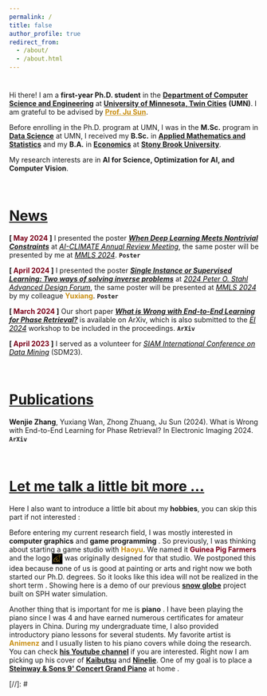 ```yaml
---
permalink: /
title: false
author_profile: true
redirect_from: 
  - /about/
  - /about.html
---
```

[](#nothing)
======
Hi there! I am a **first-year Ph.D. student** in the [**Department of Computer Science and Engineering**](https://cse.umn.edu/cs) at [**University of Minnesota, Twin Cities**](https://twin-cities.umn.edu/) **(UMN)**. I am grateful to be advised by <a href="https://sunju.org/" style="color: #c98f14;font-weight: bold;">Prof. Ju Sun</a>. 

Before enrolling in the Ph.D. program at UMN, I was in the **M.Sc.** program in [**Data Science**](https://cse.umn.edu/datascience) at UMN, I received my **B.Sc.** in [**Applied Mathematics and Statistics**](https://www.stonybrook.edu/commcms/ams/) and my **B.A.** in [**Economics**](https://www.stonybrook.edu/commcms/economics/) at [**Stony Brook University**](https://www.stonybrook.edu/). 

My research interests are in **AI for Science, Optimization for AI, and Computer Vision**.


<br>

[News](#news)
======
**[ <span style="color:#7a0019">May 2024</span> ]** I presented the poster [***When Deep Learning Meets Nontrivial Constraints***](/files/PyGRANSO_POSTER.pdf) at <a href="https://cse.umn.edu/aiclimate/events/ai-climate-annual-review-meeting" style="color:#000;">*AI-CLIMATE Annual Review Meeting*</a>, the same poster will be presented by me at <a href="https://midwest-ml.org/2024/" style="color:#000;">*MMLS 2024*</a>. 
<a href="/files/PyGRANSO_POSTER.pdf" style="font-weight: bold;text-decoration: none;">`Poster`</a> 

**[ <span style="color:#7a0019">April 2024</span> ]** I presented the poster [***Single Instance or Supervised Learning: Two ways of solving inverse problems***](/files/IP_POSTER.pdf) at <a href="https://sites.google.com/umn.edu/stahlforum2024?usp=sharing" style="color:#000;">*2024 Peter O. Stahl Advanced Design Forum*</a>, the same poster will be presented at <a href="https://midwest-ml.org/2024/" style="color:#000;">*MMLS 2024*</a> by my colleague <span style='color: #c98f14'>**Yuxiang**</span>. <i class="fa-solid fa-hands-clapping"></i>
<a href="/files/IP_POSTER.pdf" style="font-weight: bold;text-decoration: none;">`Poster`</a> 

**[ <span style="color:#7a0019">March 2024</span> ]** Our short paper [***What is Wrong with End-to-End Learning for Phase Retrieval?***](https://arxiv.org/abs/2403.15448) is available on ArXiv, which is also submitted to the <a href="https://www.imaging.org/IST/IST/Conferences/EI/EI2024/EI2024.aspx" style="color:#000;">*EI 2024*</a> workshop to be included in the proceedings. <a href="https://arxiv.org/abs/2403.15448" style="font-weight: bold;text-decoration: none;">`ArXiv`</a> 

**[ <span style="color:#7a0019">April 2023</span> ]** I served as a volunteer for <a href="https://www.siam.org/conferences/cm/conference/sdm23" style="color:#000;">*SIAM International Conference on Data Mining*</a> (SDM23).


<br>

[Publications](#publications)
======
**Wenjie Zhang**, Yuxiang Wan, Zhong Zhuang, Ju Sun (2024). What is Wrong with End-to-End Learning for Phase Retrieval? In Electronic Imaging 2024.
<a href="https://arxiv.org/abs/2403.15448" style="font-weight: bold;text-decoration: none;">`ArXiv`</a> 


<br>

[Let me talk a little bit more ...](#more)
======
Here I also want to introduce a little bit about my **hobbies**, you can skip this part if not interested <i class="fa-solid fa-face-grin-squint-tears"></i>: 

Before entering my current research field, I was mostly interested in **computer graphics** and **game programming** <i class="fa-solid fa-gamepad"></i>. So previously, I was thinking about starting a game studio with <span style='color: #c98f14'>**Haoyu**</span>. We named it <span style="color:#7a0019">**Guinea Pig Farmers**</span> and the logo <img src="/images/GPF.jpg"  style=" height: 1.5em; vertical-align: middle;"> was originally designed for that studio. We postponed this idea because none of us is good at painting or arts and right now we both started our Ph.D. degrees. So it looks like this idea will not be realized in the short term <i class="fa-solid fa-face-grin-squint-tears"></i>. Showing here is a demo of our previous [**snow globe**](https://www.youtube.com/watch?v=AmqCdvWFfCk) project built on SPH water simulation.

Another thing that is important for me is **piano** <i class="fa-solid fa-music"></i>. I have been playing the piano since I was 4 and have earned numerous certificates for amateur players in China. During my undergraduate time, I also provided introductory piano lessons for several students. My favorite artist is <span style='color: #c98f14'>**Animenz**</span> and I usually listen to his piano covers while doing the research. You can check [**his Youtube channel**](https://www.youtube.com/@Animenzzz) if you are interested. Right now I am picking up his cover of [**Kaibutsu**](https://www.youtube.com/watch?v=wD3MlqaLDZM) and [**Ninelie**](https://www.youtube.com/watch?v=AWNbcxXDmt0). One of my goal is to place a [**Steinway & Sons 9' Concert Grand Piano**](https://eu.steinway.com/en/pianos/steinway-grand-pianos/d-274/) at home <i class="fa-solid fa-face-grin-squint-tears"></i>.



[//]: # <script type="text/javascript" id="clustrmaps" src="//clustrmaps.com/map_v2.js?d=Pwn1vlJUml4eFMQH5sMqT8UKhb6fh1RVMliRJIaabwA&cl=ffffff&w=a"></script>
